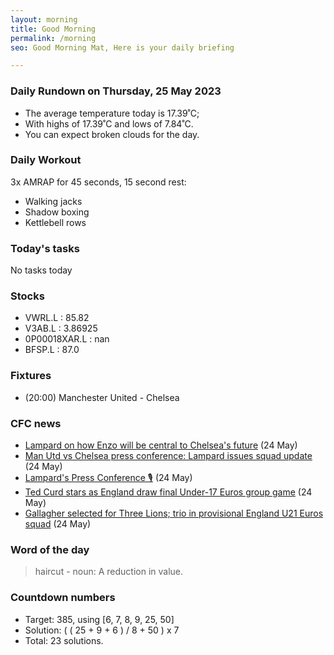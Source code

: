 ```yaml
---
layout: morning
title: Good Morning
permalink: /morning
seo: Good Morning Mat, Here is your daily briefing

---
```


<!-- weather_marker starts -->
### Daily Rundown on Thursday, 25 May 2023

- The average temperature today is 17.39˚C;
- With highs of 17.39˚C and lows of 7.84˚C.
- You can expect broken clouds for the day.

<!-- weather_marker ends -->

### Daily Workout
<!-- workout_marker starts -->
3x AMRAP for 45 seconds, 15 second rest:

- Walking jacks
- Shadow boxing
- Kettlebell rows

<!-- workout_marker ends -->

### Today's tasks
<!-- task_marker starts -->
No tasks today
<!-- task_marker ends -->

### Stocks

<!-- stocks_marker starts -->

- VWRL.L : 85.82
- V3AB.L : 3.86925
- 0P00018XAR.L : nan
- BFSP.L : 87.0

<!-- stocks_marker ends -->

### Fixtures

<!-- sports_marker starts -->

<ul>
<li>(20:00) Manchester United - Chelsea</li>
</ul>

<!-- sports_marker ends -->

### CFC news

<!-- cfc_marker starts -->
- [Lampard on how Enzo will be central to Chelsea's future](https://chelseafc.com/en/news/article/lampard-on-how-enzo-will-be-central-to-chelseas-future) (24 May)
- [Man Utd vs Chelsea press conference: Lampard issues squad update](https://chelseafc.com/en/news/article/man-utd-vs-chelsea-press-conference-lampard-issues-squad-update) (24 May)
- [Lampard's Press Conference 🎙️](https://chelseafc.com/en/video/lampards-press-conference) (24 May)
- [Ted Curd stars as England draw final Under-17 Euros group game](https://chelseafc.com/en/news/article/ted-curd-stars-as-england-draw-final-under-17-euros-group-game) (24 May)
- [Gallagher selected for Three Lions; trio in provisional England U21 Euros squad](https://chelseafc.com/en/news/article/gallagher-selected-for-three-lions-trio-in-provisional-england-u21-euros) (24 May)

<!-- cfc_marker ends -->

### Word of the day
<!-- word_marker starts -->

 > haircut - noun: A reduction in value.

<!-- word_marker ends -->

### Countdown numbers
<!-- game_marker starts -->

- Target: 385, using [6, 7, 8, 9, 25, 50]
- Solution: ( ( 25 + 9 + 6 ) / 8 + 50 ) x 7
- Total: 23 solutions.

<!-- game_marker ends -->
